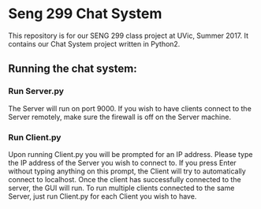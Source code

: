 # Seng 299 Chat System
This repository is for our SENG 299 class project at UVic, Summer 2017. It
contains our Chat System project written in Python2.

## Running the chat system:

### Run Server.py
The Server will run on port 9000. If you wish to have clients connect to the
Server remotely, make sure the firewall is off on the Server machine.

### Run Client.py
Upon running Client.py you will be prompted for an IP address. Please type
the IP address of the Server you wish to connect to. If you press Enter without
typing anything on this prompt, the Client will try to automatically connect to
localhost. Once the client has successfully connected to the server, the GUI 
will run. To run multiple clients connected to the same Server, just run
Client.py for each Client you wish to have.
